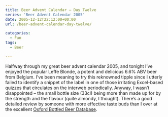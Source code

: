 ```yaml
---
title: Beer Advent Calendar – Day Twelve
series: 'Beer Advent Calendar 2005'
date: 2005-12-12T22:12:00+00:00
url: /beer-advent-calendar-day-twelve/

categories:
  - Fun
tags:
  - Beer

---
```

Halfway through my great beer advent calendar 2005, and tonight I’ve enjoyed the popular Leffe Blonde, a potent and delicious 6.6% ABV beer from Belgium. I’ve been meaning to try this reknowned tipple since I utterly failed to identify a snippet of the label in one of those irritating Excel-based quizzes that circulates on the interweb periodically. Anyway, I wasn’t disappointed – the small bottle size (33cl) being more than made up for by the strength and the flavour (quite almondy, I thought). There’s a good detailed review by someone with more effective taste buds than I over at the excellent [Oxford Bottled Beer Database][1].

 [1]: http://www.bottledbeer.co.uk/index.html?beerid=386